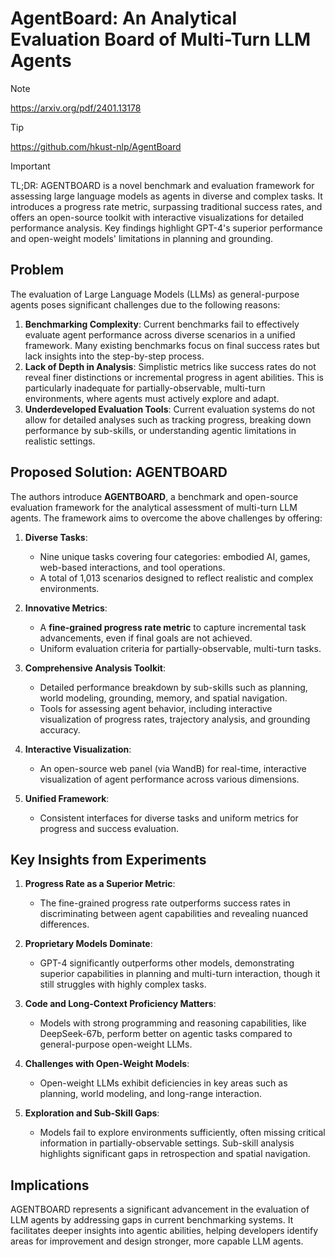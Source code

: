 # AgentBoard: An Analytical Evaluation Board of Multi-Turn LLM Agents

> [!NOTE]
> https://arxiv.org/pdf/2401.13178

> [!TIP]
> https://github.com/hkust-nlp/AgentBoard


> [!IMPORTANT]
> TL;DR: AGENTBOARD is a novel benchmark and evaluation framework for assessing large language models as agents in diverse and complex tasks. It introduces a progress rate metric, surpassing traditional success rates, and offers an open-source toolkit with interactive visualizations for detailed performance analysis. Key findings highlight GPT-4's superior performance and open-weight models' limitations in planning and grounding.

## Problem
The evaluation of Large Language Models (LLMs) as general-purpose agents poses significant challenges due to the following reasons:

1. **Benchmarking Complexity**: Current benchmarks fail to effectively evaluate agent performance across diverse scenarios in a unified framework. Many existing benchmarks focus on final success rates but lack insights into the step-by-step process.
2. **Lack of Depth in Analysis**: Simplistic metrics like success rates do not reveal finer distinctions or incremental progress in agent abilities. This is particularly inadequate for partially-observable, multi-turn environments, where agents must actively explore and adapt.
3. **Underdeveloped Evaluation Tools**: Current evaluation systems do not allow for detailed analyses such as tracking progress, breaking down performance by sub-skills, or understanding agentic limitations in realistic settings.

## Proposed Solution: AGENTBOARD
The authors introduce **AGENTBOARD**, a benchmark and open-source evaluation framework for the analytical assessment of multi-turn LLM agents. The framework aims to overcome the above challenges by offering:

1. **Diverse Tasks**:
   - Nine unique tasks covering four categories: embodied AI, games, web-based interactions, and tool operations.
   - A total of 1,013 scenarios designed to reflect realistic and complex environments.

2. **Innovative Metrics**:
   - A **fine-grained progress rate metric** to capture incremental task advancements, even if final goals are not achieved.
   - Uniform evaluation criteria for partially-observable, multi-turn tasks.

3. **Comprehensive Analysis Toolkit**:
   - Detailed performance breakdown by sub-skills such as planning, world modeling, grounding, memory, and spatial navigation.
   - Tools for assessing agent behavior, including interactive visualization of progress rates, trajectory analysis, and grounding accuracy.

4. **Interactive Visualization**:
   - An open-source web panel (via WandB) for real-time, interactive visualization of agent performance across various dimensions.

5. **Unified Framework**:
   - Consistent interfaces for diverse tasks and uniform metrics for progress and success evaluation.

## Key Insights from Experiments
1. **Progress Rate as a Superior Metric**:
   - The fine-grained progress rate outperforms success rates in discriminating between agent capabilities and revealing nuanced differences.

2. **Proprietary Models Dominate**:
   - GPT-4 significantly outperforms other models, demonstrating superior capabilities in planning and multi-turn interaction, though it still struggles with highly complex tasks.

3. **Code and Long-Context Proficiency Matters**:
   - Models with strong programming and reasoning capabilities, like DeepSeek-67b, perform better on agentic tasks compared to general-purpose open-weight LLMs.

4. **Challenges with Open-Weight Models**:
   - Open-weight LLMs exhibit deficiencies in key areas such as planning, world modeling, and long-range interaction.

5. **Exploration and Sub-Skill Gaps**:
   - Models fail to explore environments sufficiently, often missing critical information in partially-observable settings. Sub-skill analysis highlights significant gaps in retrospection and spatial navigation.

## Implications
AGENTBOARD represents a significant advancement in the evaluation of LLM agents by addressing gaps in current benchmarking systems. It facilitates deeper insights into agentic abilities, helping developers identify areas for improvement and design stronger, more capable LLM agents.
